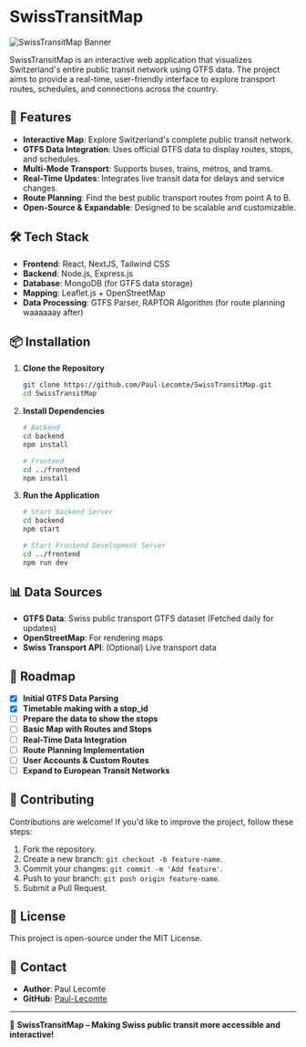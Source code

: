 # SwissTransitMap

![SwissTransitMap Banner](https://your-image-url.com/banner.png)

SwissTransitMap is an interactive web application that visualizes Switzerland's entire public transit network using GTFS data. The project aims to provide a real-time, user-friendly interface to explore transport routes, schedules, and connections across the country.

## 🚀 Features

- **Interactive Map**: Explore Switzerland's complete public transit network.
- **GTFS Data Integration**: Uses official GTFS data to display routes, stops, and schedules.
- **Multi-Mode Transport**: Supports buses, trains, metros, and trams.
- **Real-Time Updates**: Integrates live transit data for delays and service changes.
- **Route Planning**: Find the best public transport routes from point A to B.
- **Open-Source & Expandable**: Designed to be scalable and customizable.

## 🛠️ Tech Stack

- **Frontend**: React, NextJS, Tailwind CSS
- **Backend**: Node.js, Express.js
- **Database**: MongoDB (for GTFS data storage)
- **Mapping**: Leaflet.js + OpenStreetMap
- **Data Processing**: GTFS Parser, RAPTOR Algorithm (for route planning waaaaaay after)

## 📦 Installation

1. **Clone the Repository**
   ```sh
   git clone https://github.com/Paul-Lecomte/SwissTransitMap.git
   cd SwissTransitMap
   ```

2. **Install Dependencies**
   ```sh
   # Backend
   cd backend
   npm install
   
   # Frontend
   cd ../frontend
   npm install
   ```

3. **Run the Application**
   ```sh
   # Start Backend Server
   cd backend
   npm start
   
   # Start Frontend Development Server
   cd ../frontend
   npm run dev
   ```

## 📊 Data Sources

- **GTFS Data**: Swiss public transport GTFS dataset (Fetched daily for updates)
- **OpenStreetMap**: For rendering maps
- **Swiss Transport API**: (Optional) Live transport data

## 📌 Roadmap

- [x] **Initial GTFS Data Parsing**
- [x] **Timetable making with a stop_id**
- [ ] **Prepare the data to show the stops**
- [ ] **Basic Map with Routes and Stops**
- [ ] **Real-Time Data Integration**
- [ ] **Route Planning Implementation**
- [ ] **User Accounts & Custom Routes**
- [ ] **Expand to European Transit Networks**

## 🤝 Contributing

Contributions are welcome! If you'd like to improve the project, follow these steps:

1. Fork the repository.
2. Create a new branch: `git checkout -b feature-name`.
3. Commit your changes: `git commit -m 'Add feature'`.
4. Push to your branch: `git push origin feature-name`.
5. Submit a Pull Request.

## 📜 License

This project is open-source under the MIT License.

## 📧 Contact

- **Author**: Paul Lecomte
- **GitHub**: [Paul-Lecomte](https://github.com/Paul-Lecomte)

---

🚆 **SwissTransitMap – Making Swiss public transit more accessible and interactive!**

